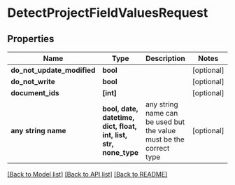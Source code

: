 # DetectProjectFieldValuesRequest


## Properties
Name | Type | Description | Notes
------------ | ------------- | ------------- | -------------
**do_not_update_modified** | **bool** |  | [optional] 
**do_not_write** | **bool** |  | [optional] 
**document_ids** | **[int]** |  | [optional] 
**any string name** | **bool, date, datetime, dict, float, int, list, str, none_type** | any string name can be used but the value must be the correct type | [optional]

[[Back to Model list]](../README.md#documentation-for-models) [[Back to API list]](../README.md#documentation-for-api-endpoints) [[Back to README]](../README.md)


